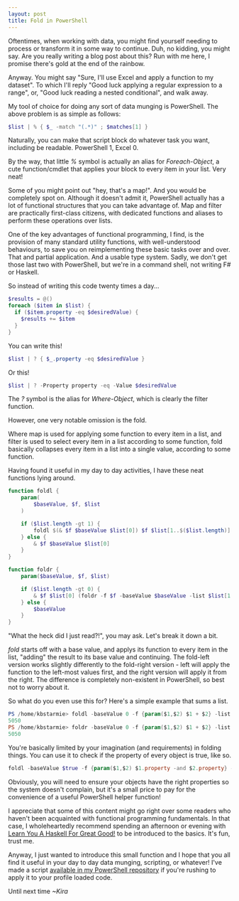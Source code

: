 ```yaml
---
layout: post
title: Fold in PowerShell
---
```


Oftentimes, when working with data, you might find yourself needing to process or transform it in some way to continue. Duh, no kidding, you might say. Are you really writing a blog post about this? Run with me here, I promise there's gold at the end of the rainbow.

Anyway. You might say "Sure, I'll use Excel and apply a function to my dataset". To which I'll reply "Good luck applying a regular expression to a range", or, "Good luck reading a nested conditional", and walk away.

My tool of choice for doing any sort of data munging is PowerShell. The above problem is as simple as follows:

```powershell
$list | % { $_ -match "(.*)" ; $matches[1] }
``` 

Naturally, you can make that script block do whatever task you want, including be readable. PowerShell 1, Excel 0.

By the way, that little *%* symbol is actually an alias for *Foreach-Object*, a cute function/cmdlet that applies your block to every item in your list. Very neat!

Some of you might point out "hey, that's a map!". And you would be completely spot on. Although it doesn't admit it, PowerShell actually has a lot of functional structures that you can take advantage of. Map and filter are practically first-class citizens, with dedicated functions and aliases to perform these operations over lists.

One of the key advantages of functional programming, I find, is the provision of many standard utility functions, with well-understood behaviours, to save you on reimplementing these basic tasks over and over. That and partial application. And a usable type system. Sadly, we don't get those last two with PowerShell, but we're in a command shell, not writing F# or Haskell.

So instead of writing this code twenty times a day...

```powershell
$results = @()
foreach ($item in $list) {
  if ($item.property -eq $desiredValue) {
    $results += $item
  }
}
```

You can write this!

```powershell
$list | ? { $_.property -eq $desiredValue }
```

Or this!

```powershell
$list | ? -Property property -eq -Value $desiredValue
```

The *?* symbol is the alias for *Where-Object*, which is clearly the filter function.

However, one very notable omission is the fold. 

Where map is used for applying some function to every item in a list, and filter is used to select every item in a list according to some function, fold basically collapses every item in a list into a single value, according to some function.

Having found it useful in my day to day activities, I have these neat functions lying around.

```powershell
function foldl {
    param(
        $baseValue, $f, $list
    )

    if ($list.length -gt 1) {
        foldl $(& $f $baseValue $list[0]) $f $list[1..$($list.length)]
    } else {
        & $f $baseValue $list[0]
    }
}

function foldr {
    param($baseValue, $f, $list)

    if ($list.length -gt 0) {
        & $f $list[0] (foldr -f $f -baseValue $baseValue -list $list[1..($list.length)])
    } else {
        $baseValue
    }
}

```

"What the heck did I just read?!", you may ask. Let's break it down a bit.

*fold* starts off with a base value, and applys its function to every item in the list, "adding" the result to its base value and continuing. The fold-left version works slightly differently to the fold-right version - left will apply the function to the left-most values first, and the right version will apply it from the right. The difference is completely non-existent in PowerShell, so best not to worry about it.

So what do you even use this for? Here's a simple example that sums a list.

```powershell
PS /home/kbstarmie> foldl -baseValue 0 -f {param($1,$2) $1 + $2} -list @(1..100)
5050
PS /home/kbstarmie> foldr -baseValue 0 -f {param($1,$2) $1 + $2} -list @(1..100)
5050

```

You're basically limited by your imagination (and requirements) in folding things. You can use it to check if the property of every object is true, like so.

```powershell
foldl -baseValue $true -f {param($1,$2) $1.property -and $2.property} -list $someObjectList
```

Obviously, you will need to ensure your objects have the right properties so the system doesn't complain, but it's a small price to pay for the convenience of a useful PowerShell helper function!

I appreciate that some of this content might go right over some readers who haven't been acquainted with functional programming fundamentals. In that case, I wholeheartedly recommend spending an afternoon or evening with [Learn You A Haskell For Great Good!](http://learnyouahaskell.com/) to be introduced to the basics. It's fun, trust me.

Anyway, I just wanted to introduce this small function and I hope that you all find it useful in your day to day data munging, scripting, or whatever! I've made a script [available in my PowerShell repository](https://github.com/kbstarmie/powershell-snippets/blob/master/functions/fold.ps1) if you're rushing to apply it to your profile loaded code.

Until next time *~Kira*

